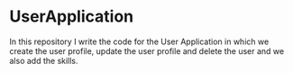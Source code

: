 # UserApplication
In this repository I write the code for the User Application in which we create the user profile, update the user profile and delete the user and we also add the skills.
